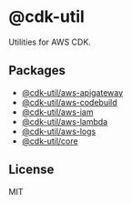 # @cdk-util

Utilities for AWS CDK.

## Packages

- [@cdk-util/aws-apigateway](packages/@cdk-util/aws-apigateway)
- [@cdk-util/aws-codebuild](packages/@cdk-util/aws-codebuild)
- [@cdk-util/aws-iam](packages/@cdk-util/aws-iam)
- [@cdk-util/aws-lambda](packages/@cdk-util/aws-lambda)
- [@cdk-util/aws-logs](packages/@cdk-util/aws-logs)
- [@cdk-util/core](packages/@cdk-util/core)

## License

MIT
